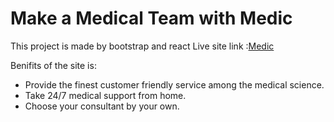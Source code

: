 # Make a Medical Team with Medic

This project is made by bootstrap and react Live site link :[Medic](https://mediic.netlify.app/)

Benifits of the site is:
<ul>
    <li>Provide the finest customer friendly service among the medical science.</li>
    <li>Take 24/7 medical support from home.</li>
    <li>Choose your consultant by your own. </li>
</ul>






